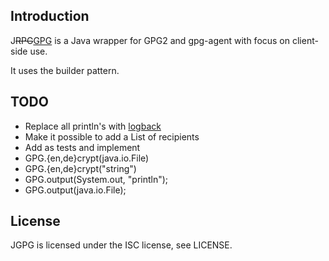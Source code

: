 Introduction
------------

J<del>RPG</del><ins>GPG</ins> is a Java wrapper for GPG2 and gpg-agent with focus on
client-side use.

It uses the builder pattern.

TODO
----
* Replace all println's with [logback](http://logback.qos.ch/)
* Make it possible to add a List<String> of recipients
* Add as tests and implement
 * GPG.{en,de}crypt(java.io.File)
 * GPG.{en,de}crypt("string")
 * GPG.output(System.out, "println");
 * GPG.output(java.io.File);

License
-------

JGPG is licensed under the ISC license, see LICENSE.

